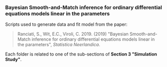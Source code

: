 ### Bayesian Smooth-and-Match inference for ordinary differential equations models linear in the parameters

Scripts used to generate data and fit model from the paper: 

>  Ranciati, S., Wit, E.C., Viroli, C. 2019. (2019) "Bayesian Smooth-and-Match inference for ordinary differential equations models linear in the parameters", *Statistica Neerlandica*.

Each folder is related to one of the sub-sections of **Section 3 "Simulation Study"**.
